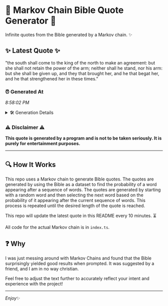 # 📖 Markov Chain Bible Quote Generator 📖

Infinite quotes from the Bible generated by a Markov chain. ✨

## ✨ Latest Quote ✨
"the south shall come to the king of the north to make an agreement: but she shall not retain the power of the arm; neither shall he stand, nor his arm: but she shall be given up, and they that brought her, and he that begat her, and he that strengthened her in these times."

### ⏰ Generated At
*8:58:02 PM*

<details>
    <summary>🛠️ Generation Details</summary>
    <p>
        <strong>🌱 Seed:</strong> the<br>
        <strong>🔄 Iterations:</strong> 54<br>
        <strong>📜 Context History:</strong><br>[ the ]: south<br>[ the, south ]: shall<br>[ the, south, shall ]: come<br>[ the, south, shall, come ]: to<br>[ the, south, shall, come, to ]: the<br>[ the, south, shall, come, to, the ]: king<br>[ south, shall, come, to, the, king ]: of<br>[ shall, come, to, the, king, of ]: the<br>[ come, to, the, king, of, the ]: north<br>[ to, the, king, of, the, north ]: to<br>[ the, king, of, the, north, to ]: make<br>[ king, of, the, north, to, make ]: an<br>[ of, the, north, to, make, an ]: agreement:<br>[ the, north, to, make, an, agreement: ]: but<br>[ north, to, make, an, agreement:, but ]: she<br>[ to, make, an, agreement:, but, she ]: shall<br>[ make, an, agreement:, but, she, shall ]: not<br>[ an, agreement:, but, she, shall, not ]: retain<br>[ agreement:, but, she, shall, not, retain ]: the<br>[ but, she, shall, not, retain, the ]: power<br>[ she, shall, not, retain, the, power ]: of<br>[ shall, not, retain, the, power, of ]: the<br>[ not, retain, the, power, of, the ]: arm;<br>[ retain, the, power, of, the, arm; ]: neither<br>[ the, power, of, the, arm;, neither ]: shall<br>[ power, of, the, arm;, neither, shall ]: he<br>[ of, the, arm;, neither, shall, he ]: stand,<br>[ the, arm;, neither, shall, he, stand, ]: nor<br>[ arm;, neither, shall, he, stand,, nor ]: his<br>[ neither, shall, he, stand,, nor, his ]: arm:<br>[ shall, he, stand,, nor, his, arm: ]: but<br>[ he, stand,, nor, his, arm:, but ]: she<br>[ stand,, nor, his, arm:, but, she ]: shall<br>[ nor, his, arm:, but, she, shall ]: be<br>[ his, arm:, but, she, shall, be ]: given<br>[ arm:, but, she, shall, be, given ]: up,<br>[ but, she, shall, be, given, up, ]: and<br>[ she, shall, be, given, up,, and ]: they<br>[ shall, be, given, up,, and, they ]: that<br>[ be, given, up,, and, they, that ]: brought<br>[ given, up,, and, they, that, brought ]: her,<br>[ up,, and, they, that, brought, her, ]: and<br>[ and, they, that, brought, her,, and ]: he<br>[ they, that, brought, her,, and, he ]: that<br>[ that, brought, her,, and, he, that ]: begat<br>[ brought, her,, and, he, that, begat ]: her,<br>[ her,, and, he, that, begat, her, ]: and<br>[ and, he, that, begat, her,, and ]: he<br>[ he, that, begat, her,, and, he ]: that<br>[ that, begat, her,, and, he, that ]: strengthened<br>[ begat, her,, and, he, that, strengthened ]: her<br>[ her,, and, he, that, strengthened, her ]: in<br>[ and, he, that, strengthened, her, in ]: these<br>[ he, that, strengthened, her, in, these ]: times.<br>
    </p>
</details>

### ⚠️ Disclaimer ⚠️
**This quote is generated by a program and is not to be taken seriously. It is purely for entertainment purposes.**

---

## 🔍 How It Works

This repo uses a Markov chain to generate Bible quotes. The quotes are generated by using the Bible as a dataset to find the probability of a word appearing after a sequence of words. The quotes are generated by starting with a random word and then selecting the next word based on the probability of it appearing after the current sequence of words. This process is repeated until the desired length of the quote is reached.

This repo will update the latest quote in this README every 10 minutes. ⏳

All code for the actual Markov chain is in `index.ts`.

## ❓ Why

I was just messing around with Markov Chains and found that the Bible surprisingly yielded good results when prompted. 
It was suggested by a friend, and I am in no way christian.

Feel free to adjust the text further to accurately reflect your intent and experience with the project!

---

*Enjoy*✨
